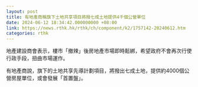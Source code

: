 ```yaml
---
layout: post
title: 有地產商稱旗下土地共享項目將撥七成土地提供4千個公營單位
date: 2024-06-12 18:34:42.000000000 +08:00
link: https://news.rthk.hk/rthk/ch/component/k2/1757142-20240612.htm
categories: rthk
---
```


地產建設商會表示，樓市「撤辣」後房地產市場即時鬆綁，希望政府不會再次行使行政手段，扭曲市場運作。

有地產商說，旗下的土地共享先導計劃項目，將撥出七成土地，提供約4000個公營房屋單位，或會發展「首置盤」。
